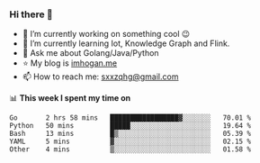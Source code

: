 ### Hi there 👋

<!--
**qihonggang/qihonggang** is a ✨ _special_ ✨ repository because its `README.md` (this file) appears on your GitHub profile.
Here are some ideas to get you started:

- 🔭 I’m currently working on ...
- 🌱 I’m currently learning ...
- 👯 I’m looking to collaborate on ...
- 🤔 I’m looking for help with ...
- 💬 Ask me about ...
- 📫 How to reach me: ...
- 😄 Pronouns: ...
- ⚡ Fun fact: ...
-->

- 🔭 I’m currently working on something cool 😉
- 🌱 I’m currently learning Iot, Knowledge Graph and Flink.
- 💬 Ask me about Golang/Java/Python
- :star: My blog is [imhogan.me](http://blog.imhogan.me)
- 📫 How to reach me: sxxzqhg@gmail.com


📊 **This week I spent my time on**
<!--START_SECTION:waka-->
```text
Go       2 hrs 58 mins   █████████████████▓░░░░░░░   70.01 % 
Python   50 mins         █████░░░░░░░░░░░░░░░░░░░░   19.64 % 
Bash     13 mins         █▒░░░░░░░░░░░░░░░░░░░░░░░   05.39 % 
YAML     5 mins          ▓░░░░░░░░░░░░░░░░░░░░░░░░   02.15 % 
Other    4 mins          ▒░░░░░░░░░░░░░░░░░░░░░░░░   01.58 % 
```
<!--END_SECTION:waka-->
